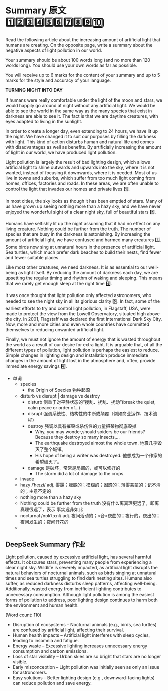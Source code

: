 # Summary 原文 1️⃣2️⃣3️⃣4️⃣5️⃣6️⃣7️⃣8️⃣9️⃣🔟
Read the following article about the increasing amount of artificial light that humans are creating. On the opposite page, write a summary about the negative aspects of light pollution in our world.

Your summary should be about 100 words long (and no more than 120 words long). You should use your own words as far as possible.

You will receive up to 6 marks for the content of your summary and up to 5 marks for the style and accuracy of your language.

**TURNING NIGHT INTO DAY**

If humans were really comfortable under the light of the moon and stars, we would happily go around at night without any artificial light. We would be able to see the world in the same way as the many species that exist in darkness are able to see it. The fact is that we are daytime creatures, with eyes adapted to living in the sunlight.

In order to create a longer day, even extending to 24 hours, we have lit up the night. We have changed it to suit our purposes by filling the darkness with light. This kind of action disturbs human and natural life and comes with disadvantages as well as benefits. By artificially increasing the amount of light in our world, we have produced light pollution.

Light pollution is largely the result of bad lighting design, which allows artificial light to shine outwards and upwards into the sky, where it is not wanted, instead of focusing it downwards, where it is needed. Most of us live in towns and suburbs, which suffer from too much light coming from homes, offices, factories and roads. In these areas, we are often unable to control the light that invades our homes and private lives 1️⃣.

In most cities, the sky looks as though it has been emptied of stars. Many of us have grown up seeing nothing more than a hazy sky, and we have never enjoyed the wonderful sight of a clear night sky, full of beautiful stars 2️⃣.

Humans have selfishly lit up the night assuming that it had no effect on any living creature. Nothing could be further from the truth. The number of species that are busy in the darkness is astonishing. By increasing the amount of artificial light, we have confused and harmed many creatures 3️⃣. Some birds now sing at unnatural hours in the presence of artificial light. Sea turtles, which much prefer dark beaches to build their nests, find fewer and fewer suitable places.

Like most other creatures, we need darkness. It is as essential to our well-being as light itself. By reducing the amount of darkness each day, we are upsetting the regular timing and rhythm of waking and sleeping. This means that we rarely get enough sleep at the right time 4️⃣.

It was once thought that light pollution only affected astronomers, who needed to see the night sky in all its glorious clarity 5️⃣. In fact, some of the earliest efforts to try and control light pollution, in Flagstaff, USA, were made to protect the view from the Lowell Observatory, situated high above the city. In 2001, Flagstaff was declared the first International Dark Sky City. Now, more and more cities and even whole countries have committed themselves to reducing unwanted artificial light.

Finally, we must not ignore the amount of energy that is wasted throughout the world as a result of our desire for extra light. It is arguable that, of all the different types of pollution, light pollution is perhaps the easiest to reduce. Simple changes in lighting design and installation produce immediate changes in the amount of light lost in the atmosphere and, often, provide immediate energy savings 6️⃣.

- 单词
  - species
    - the Origin of Species 物种起源
  - disturb vs disrupt | damage vs destroy
    - disturb 侧重于对平静状态的“搅乱、扰乱、扰动”(break the quiet, calm peace or order of…)
    - disrupt 强调系统性、结构性的中断或颠覆（例如商业运作、技术流程）
    - destroy 强调以具有摧毁或杀伤性的力量把某物彻底毁掉
      - Why, you may wonder,should spiders be our friends? Because they destroy so many insects,…
      - The earthquake destroyed almost the whole town. 地震几乎毁灭了整个城镇。
      - His hope of being a writer was destroyed. 他想成为一个作家的希望破灭了。 
    - damage 是破坏，常常是局部的，或可以修好的
      - The storm did a lot of damage to the crops.
  - invade
  - hazy /ˈheɪzi/ adj. 雾霾；朦胧的；模糊的；困惑的；薄雾蒙蒙的；记不清的；主意不定的
   - nothing more than a hazy sky
  - Nothing could be further from the truth 没有什么离真理更远了，即离真理很远了，表示 事实远非如此
  - nocturnal /nɒkˈtɜːnl/ adj. 夜间活动的；<音>夜曲的；夜行的，夜出的；夜间发生的；夜间开花的
  - 
## DeepSeek Summary 作业
Light pollution, caused by excessive artificial light, has several harmful effects. It obscures stars, preventing many people from experiencing a clear night sky. Wildlife is severely impacted, as artificial light disrupts the natural behaviors of nocturnal animals, such as birds singing at unnatural times and sea turtles struggling to find dark nesting sites. Humans also suffer, as reduced darkness disturbs sleep patterns, affecting well-being. Additionally, wasted energy from inefficient lighting contributes to unnecessary consumption. Although light pollution is among the easiest forms of pollution to address, poor lighting design continues to harm both the environment and human health.

(Word count: 110)

- Disruption of ecosystems – Nocturnal animals (e.g., birds, sea turtles) are confused by artificial light, affecting their survival.
- Human health impacts – Artificial light interferes with sleep cycles, leading to insomnia and fatigue.
- Energy waste – Excessive lighting increases unnecessary energy consumption and carbon emissions.
- Loss of star visibility – Urban skies are so bright that stars are no longer visible.
- Early misconception – Light pollution was initially seen as only an issue for astronomers.
- Easy solutions – Better lighting design (e.g., downward-facing lights) can reduce pollution and save energy.
